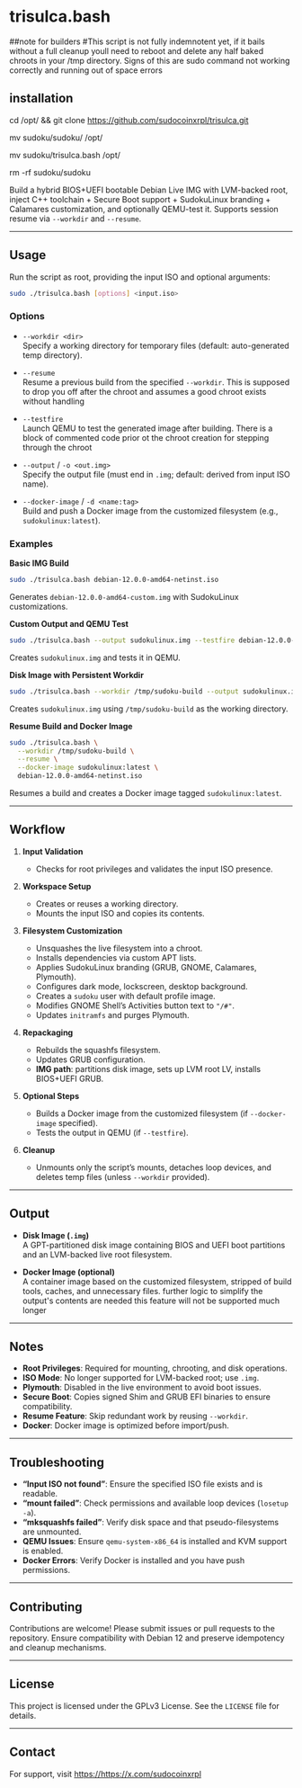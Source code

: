 # trisulca.bash

##note for builders
#This script is not fully indemnotent yet, if it bails without a full cleanup youll need to reboot and delete any half baked chroots in your /tmp directory. Signs of this are sudo command not working correctly and running out of space errors





## installation

cd /opt/ && git clone https://github.com/sudocoinxrpl/trisulca.git

mv sudoku/sudoku/ /opt/

mv sudoku/trisulca.bash /opt/

rm -rf sudoku/sudoku















Build a hybrid BIOS+UEFI bootable Debian Live IMG with LVM-backed root, inject C++ toolchain + Secure Boot support + SudokuLinux branding + Calamares customization, and optionally QEMU-test it. Supports session resume via `--workdir` and `--resume`.

---

## Usage

Run the script as root, providing the input ISO and optional arguments:

```bash
sudo ./trisulca.bash [options] <input.iso>
```

### Options

- `--workdir <dir>`  
  Specify a working directory for temporary files (default: auto-generated temp directory).

- `--resume`  
  Resume a previous build from the specified `--workdir`.
  This is supposed to drop you off after the chroot and assumes a good chroot exists without handling
  

- `--testfire`  
  Launch QEMU to test the generated image after building.
  There is a block of commented code prior ot the chroot creation for stepping through the chroot

- `--output` / `-o <out.img>`  
  Specify the output file (must end in `.img`; default: derived from input ISO name).

- `--docker-image` / `-d <name:tag>`  
  Build and push a Docker image from the customized filesystem (e.g., `sudokulinux:latest`).

### Examples

**Basic IMG Build**  
```bash
sudo ./trisulca.bash debian-12.0.0-amd64-netinst.iso
```
Generates `debian-12.0.0-amd64-custom.img` with SudokuLinux customizations.

**Custom Output and QEMU Test**  
```bash
sudo ./trisulca.bash --output sudokulinux.img --testfire debian-12.0.0-amd64-netinst.iso
```
Creates `sudokulinux.img` and tests it in QEMU.

**Disk Image with Persistent Workdir**  
```bash
sudo ./trisulca.bash --workdir /tmp/sudoku-build --output sudokulinux.img debian-12.0.0-amd64-netinst.iso
```
Creates `sudokulinux.img` using `/tmp/sudoku-build` as the working directory.

**Resume Build and Docker Image**  
```bash
sudo ./trisulca.bash \
  --workdir /tmp/sudoku-build \
  --resume \
  --docker-image sudokulinux:latest \
  debian-12.0.0-amd64-netinst.iso
```
Resumes a build and creates a Docker image tagged `sudokulinux:latest`.

---

## Workflow

1. **Input Validation**  
   - Checks for root privileges and validates the input ISO presence.

2. **Workspace Setup**  
   - Creates or reuses a working directory.  
   - Mounts the input ISO and copies its contents.

3. **Filesystem Customization**  
   - Unsquashes the live filesystem into a chroot.  
   - Installs dependencies via custom APT lists.  
   - Applies SudokuLinux branding (GRUB, GNOME, Calamares, Plymouth).  
   - Configures dark mode, lockscreen, desktop background.  
   - Creates a `sudoku` user with default profile image.  
   - Modifies GNOME Shell’s Activities button text to `"/#"`.  
   - Updates `initramfs` and purges Plymouth.

4. **Repackaging**  
   - Rebuilds the squashfs filesystem.  
   - Updates GRUB configuration.  
   - **IMG path**: partitions disk image, sets up LVM root LV, installs BIOS+UEFI GRUB.  

5. **Optional Steps**  
   - Builds a Docker image from the customized filesystem (if `--docker-image` specified).  
   - Tests the output in QEMU (if `--testfire`).

6. **Cleanup**  
   - Unmounts only the script’s mounts, detaches loop devices, and deletes temp files (unless `--workdir` provided).

---

## Output

- **Disk Image (`.img`)**  
  A GPT-partitioned disk image containing BIOS and UEFI boot partitions and an LVM-backed live root filesystem.

- **Docker Image (optional)**  
  A container image based on the customized filesystem, stripped of build tools, caches, and unnecessary files.
  further logic to simplify the output's contents are needed this feature will not be supported much longer

---

## Notes

- **Root Privileges**: Required for mounting, chrooting, and disk operations.  
- **ISO Mode**: No longer supported for LVM-backed root; use `.img`.  
- **Plymouth**: Disabled in the live environment to avoid boot issues.  
- **Secure Boot**: Copies signed Shim and GRUB EFI binaries to ensure compatibility.  
- **Resume Feature**: Skip redundant work by reusing `--workdir`.  
- **Docker**: Docker image is optimized before import/push.

---

## Troubleshooting

- **“Input ISO not found”**: Ensure the specified ISO file exists and is readable.  
- **“mount failed”**: Check permissions and available loop devices (`losetup -a`).  
- **“mksquashfs failed”**: Verify disk space and that pseudo-filesystems are unmounted.  
- **QEMU Issues**: Ensure `qemu-system-x86_64` is installed and KVM support is enabled.  
- **Docker Errors**: Verify Docker is installed and you have push permissions.

---

## Contributing

Contributions are welcome! Please submit issues or pull requests to the repository. Ensure compatibility with Debian 12 and preserve idempotency and cleanup mechanisms.

---

## License

This project is licensed under the GPLv3 License. See the `LICENSE` file for details.

---

## Contact

For support, visit <https://https://x.com/sudocoinxrpl>
